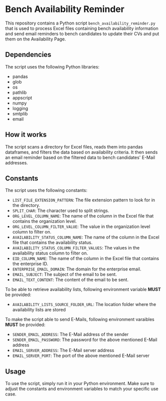 # Bench Availability Reminder

This repository contains a Python script `bench_availability_reminder.py` that is used to process Excel files containing bench availability information and send email reminders to bench candidates to update their CVs and put them on the Availability Page.

## Dependencies

The script uses the following Python libraries:

- pandas
- glob
- os
- pathlib
- appscript
- numpy
- logging
- smtplib
- email

## How it works

The script scans a directory for Excel files, reads them into pandas dataframes, and filters the data based on availability criteria. It then sends an email reminder based on the filtered data to bench candidates' E-Mail addresses.

## Constants

The script uses the following constants:

- `LIST_FILE_EXTENSION_PATTERN`: The file extension pattern to look for in the directory.
- `SPLIT_CHAR`: The character used to split strings.
- `ORG_LEVEL_COLUMN_NAME`: The name of the column in the Excel file that contains the organization level.
- `ORG_LEVEL_COLUMN_FILTER_VALUE`: The value in the organization level column to filter on.
- `AVAILABILITY_STATUS_COLUMN_NAME`: The name of the column in the Excel file that contains the availability status.
- `AVAILABILITY_STATUS_COLUMN_FILTER_VALUES`: The values in the availability status column to filter on.
- `EID_COLUMN_NAME`: The name of the column in the Excel file that contains the enterprise ID.
- `ENTERPRISE_EMAIL_DOMAIN`: The domain for the enterprise email.
- `EMAIL_SUBJECT`: The subject of the email to be sent.
- `EMAIL_TEXT_CONTENT`: The content of the email to be sent.

To be able to retrieve availability lists, following environment variable **MUST** be provided:
- `AVAILABILITY_LISTS_SOURCE_FOLDER_URL`: The location folder where the availability lists are stored

To make the script able to send E-Mails, following environment varaibles **MUST** be provided:
- `SENDER_EMAIL_ADDRESS`: The E-Mail address of the sender
- `SENDER_EMAIL_PASSWORD`: The password for the above mentioned E-Mail address
- `EMAIL_SERVER_ADDRESS`: The E-Mail server address
- `EMAIL_SERVER_PORT`: The port of the above mentioned E-Mail server

## Usage

To use the script, simply run it in your Python environment. Make sure to adjust the constants and environment variables to match your specific use case.
